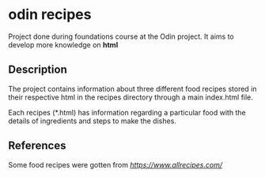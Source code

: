 # odin recipes

Project done during foundations course at the Odin project. It aims to develop more knowledge on **html**

## Description

The project contains information about three different food recipes stored in their respective html in the recipes directory through a main index.html file.

Each recipes (*.html) has information regarding a particular food with the details of ingredients and steps to make the dishes.

## References

Some food recipes were gotten from *https://www.allrecipes.com/*